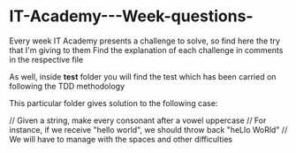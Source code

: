 # IT-Academy---Week-questions-
Every week IT Academy presents a challenge to solve, so find here the try that I'm giving to them
Find the explanation of each challenge in comments in the respective file

As well, inside __test__ folder you will find the test which has been carried on following the TDD methodology

This particular folder gives solution to the following case:

// Given a string, make every consonant after a vowel uppercase
// For instance, if we receive "hello world", we should throw back "heLlo WoRld"
// We will have to manage with the spaces and other difficulties